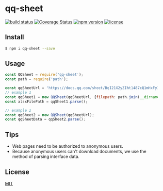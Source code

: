 # qq-sheet

[![build status](http://img.shields.io/travis/diyao/qq-sheet/master.svg?style=flat)](http://travis-ci.org/diyao/qq-sheet)
[![Coverage Status](https://coveralls.io/repos/diyao/qq-sheet/badge.svg?branch=)](https://coveralls.io/r/diyao/qq-sheet?branch=master)
[![npm version](https://img.shields.io/npm/v/qq-sheet.svg?style=flat)](https://www.npmjs.com/package/qq-sheet)
[![license](https://img.shields.io/github/license/diyao/qq-sheet.svg)](https://tldrlegal.com/license/mit-license)

## Install
```bash
$ npm i qq-sheet --save
```
## Usage
```javascript
const QQSheet = require('qq-sheet');
const path = require('path');

const qqSheetUrl = 'https://docs.qq.com/sheet/BqI21X2yZIht1487cQ1mHxFy1TyDtE4E6MIS0zk6GT2sYPhU2IQmKC2Cjyb92FLz9g0PQHVH22S2IO11cq4u0';
// example 1
const qqSheet1 = new QQSheet(qqSheetUrl, {filepath: path.join(__dirname, 'qqSheet.xlsx')});
const xlsxFilePath = qqSheet1.parse();

// example 2
const qqSheet2 = new QQSheet(qqSheetUrl);
const qqSheetData = qqSheet2.parse();
```

## Tips
- Web pages need to be authorized to anonymous users.
- Because anonymous users can't download documents, we use the method of parsing interface data.

## License

[MIT](LICENSE)
